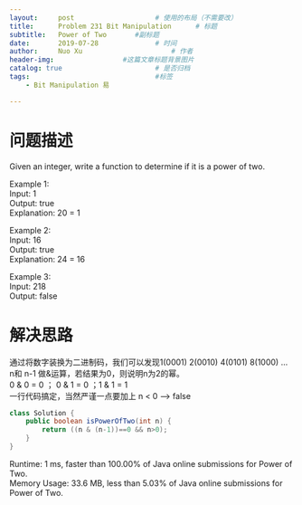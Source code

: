 ```yaml
---
layout:     post   				    # 使用的布局（不需要改）
title:      Problem 231 Bit Manipulation      # 标题 
subtitle:   Power of Two       #副标题
date:       2019-07-28				# 时间
author:     Nuo Xu 						# 作者
header-img:              	#这篇文章标题背景图片
catalog: true 						# 是否归档
tags:								#标签
    - Bit Manipulation 易

---
```

# 问题描述
Given an integer, write a function to determine if it is a power of two.

Example 1:  
Input: 1  
Output: true   
Explanation: 20 = 1  

Example 2:  
Input: 16  
Output: true  
Explanation: 24 = 16  

Example 3:  
Input: 218  
Output: false  
# 解决思路
通过将数字装换为二进制码，我们可以发现1(0001) 2(0010) 4(0101) 8(1000) ... n和 n-1 做&运算，若结果为0，则说明n为2的幂。  
0 & 0 = 0 ； 0 & 1 = 0 ；1 & 1 = 1  
一行代码搞定，当然严谨一点要加上 n < 0 --> false
```java
class Solution {
    public boolean isPowerOfTwo(int n) {
        return ((n & (n-1))==0 && n>0);
    }
}
```
Runtime: 1 ms, faster than 100.00% of Java online submissions for Power of Two.  
Memory Usage: 33.6 MB, less than 5.03% of Java online submissions for Power of Two.
